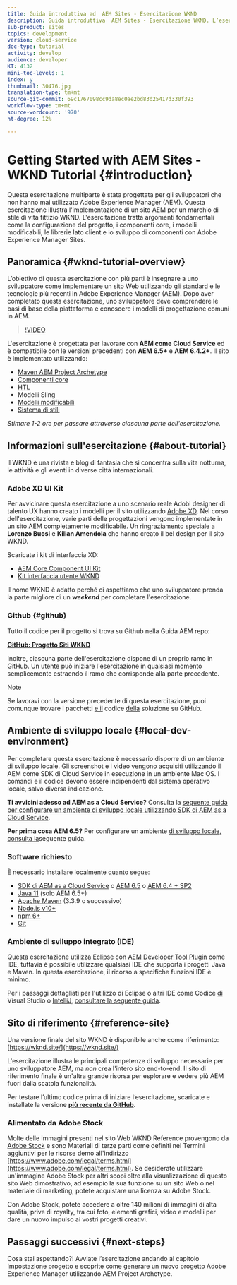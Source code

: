 ```yaml
---
title: Guida introduttiva ad  AEM Sites - Esercitazione WKND
description: Guida introduttiva  AEM Sites - Esercitazione WKND. L’esercitazione WKND è un’esercitazione con più parti progettata per gli sviluppatori che hanno familiarità con Adobe Experience Manager. L'esercitazione illustra l'implementazione di un sito AEM per un marchio di stile di vita fittizio, il WKND. L'esercitazione tratta argomenti fondamentali come la configurazione del progetto, gli archetipi del cielo, i componenti core, i modelli modificabili, le librerie client e lo sviluppo di componenti.
sub-product: sites
topics: development
version: cloud-service
doc-type: tutorial
activity: develop
audience: developer
KT: 4132
mini-toc-levels: 1
index: y
thumbnail: 30476.jpg
translation-type: tm+mt
source-git-commit: 69c1767098cc9da8ec0ae2bd83d25417d330f393
workflow-type: tm+mt
source-wordcount: '970'
ht-degree: 12%

---
```



# Getting Started with AEM Sites - WKND Tutorial {#introduction}

Questa esercitazione multiparte è stata progettata per gli sviluppatori che non hanno mai utilizzato Adobe Experience Manager (AEM). Questa esercitazione illustra l&#39;implementazione di un sito AEM per un marchio di stile di vita fittizio WKND. L&#39;esercitazione tratta argomenti fondamentali come la configurazione del progetto, i componenti core, i modelli modificabili, le librerie lato client e lo sviluppo di componenti con  Adobe Experience Manager Sites.

## Panoramica {#wknd-tutorial-overview}

L’obiettivo di questa esercitazione con più parti è insegnare a uno sviluppatore come implementare un sito Web utilizzando gli standard e le tecnologie più recenti in Adobe Experience Manager (AEM). Dopo aver completato questa esercitazione, uno sviluppatore deve comprendere le basi di base della piattaforma e conoscere i modelli di progettazione comuni in AEM.

>[!VIDEO](https://video.tv.adobe.com/v/30476?quality=12&learn=on)

L&#39;esercitazione è progettata per lavorare con **AEM come Cloud Service** ed è compatibile con le versioni precedenti con **AEM 6.5+** e **AEM 6.4.2+**. Il sito è implementato utilizzando:

* [Maven AEM Project Archetype](https://docs.adobe.com/content/help/it-IT/experience-manager-core-components/using/developing/archetype/overview.html)
* [Componenti core](https://docs.adobe.com/content/help/it-IT/experience-manager-core-components/using/introduction.html)
* [HTL](https://docs.adobe.com/content/help/en/experience-manager-htl/using/getting-started/getting-started.html)
* Modelli Sling
* [Modelli modificabili](https://docs.adobe.com/content/help/en/experience-manager-learn/sites/page-authoring/template-editor-feature-video-use.html)
* [Sistema di stili](https://docs.adobe.com/content/help/en/experience-manager-learn/sites/page-authoring/style-system-feature-video-use.html)

*Stimare 1-2 ore per passare attraverso ciascuna parte dell&#39;esercitazione.*

## Informazioni sull&#39;esercitazione {#about-tutorial}

Il WKND è una rivista e blog di fantasia che si concentra sulla vita notturna, le attività e gli eventi in diverse città internazionali.

###  Adobe XD UI Kit

Per avvicinare questa esercitazione a uno scenario reale  Adobi  designer di talento UX hanno creato i modelli per il sito utilizzando [Adobe XD](https://www.adobe.com/products/xd.html). Nel corso dell&#39;esercitazione, varie parti delle progettazioni vengono implementate in un sito AEM completamente modificabile. Un ringraziamento speciale a **Lorenzo Buosi** e **Kilian Amendola** che hanno creato il bel design per il sito WKND.

Scaricate i kit di interfaccia XD:

* [AEM Core Component UI Kit](assets/overview/AEM-CoreComponents-UI-Kit.xd)
* [Kit interfaccia utente WKND](https://github.com/adobe/aem-guides-wknd/releases/download/aem-guides-wknd-0.0.2/AEM_UI-kit-WKND.xd)

Il nome WKND è adatto perché ci aspettiamo che uno sviluppatore prenda la parte migliore di un ***weekend*** per completare l&#39;esercitazione.

### Github {#github}

Tutto il codice per il progetto si trova su Github nella Guida AEM repo:

**[GitHub: Progetto Siti WKND](https://github.com/adobe/aem-guides-wknd)**

Inoltre, ciascuna parte dell&#39;esercitazione dispone di un proprio ramo in GitHub. Un utente può iniziare l&#39;esercitazione in qualsiasi momento semplicemente estraendo il ramo che corrisponde alla parte precedente.

>[!NOTE]
>
> Se lavoravi con la versione precedente di questa esercitazione, puoi comunque trovare i pacchetti [e il](https://github.com/adobe/aem-guides-wknd/releases/tag/archetype-18.1) codice [della](https://github.com/adobe/aem-guides-wknd/tree/archetype-18.1) soluzione su GitHub.

## Ambiente di sviluppo locale {#local-dev-environment}

Per completare questa esercitazione è necessario disporre di un ambiente di sviluppo locale. Gli screenshot e i video vengono acquisiti utilizzando il AEM come SDK di Cloud Service in esecuzione in un ambiente Mac OS. I comandi e il codice devono essere indipendenti dal sistema operativo locale, salvo diversa indicazione.

**Ti avvicini adesso ad AEM as a Cloud Service?** Consulta la [seguente guida per configurare un ambiente di sviluppo locale utilizzando SDK di AEM as a Cloud Service](https://docs.adobe.com/content/help/en/experience-manager-learn/cloud-service/local-development-environment-set-up/overview.html).

**Per prima cosa AEM 6.5?** Per configurare un ambiente [di sviluppo locale, consulta la](https://docs.adobe.com/content/help/en/experience-manager-learn/foundation/development/set-up-a-local-aem-development-environment.html)seguente guida.

### Software richiesto

È necessario installare localmente quanto segue:

* [SDK di AEM as a Cloud Service](https://docs.adobe.com/content/help/en/experience-manager-learn/cloud-service/local-development-environment-set-up/aem-runtime.html#download-the-aem-as-a-cloud-service-sdk) o [AEM 6.5](https://helpx.adobe.com/experience-manager/6-5/sites/deploying/using/technical-requirements.html) o [AEM 6.4 + SP2](https://helpx.adobe.com/it/experience-manager/6-4/release-notes/sp-release-notes.html)
* [Java 11](https://downloads.experiencecloud.adobe.com/content/software-distribution/en/general.html) (solo AEM 6.5+)
* [Apache Maven](https://maven.apache.org/) (3.3.9 o successivo)
* [Node.js v10+](https://nodejs.org/it/)
* [npm 6+](https://www.npmjs.com/)
* [Git](https://git-scm.com/)

### Ambiente di sviluppo integrato (IDE)

Questa esercitazione utilizza [Eclipse](https://www.eclipse.org/) con [AEM Developer Tool Plugin](https://eclipse.adobe.com/aem/dev-tools/) come IDE, tuttavia è possibile utilizzare qualsiasi IDE che supporta i progetti Java e Maven. In questa esercitazione, il ricorso a specifiche funzioni IDE è minimo.

Per i passaggi dettagliati per l&#39;utilizzo di Eclipse o altri IDE come Codice [di](https://code.visualstudio.com/) Visual Studio o [IntelliJ](https://www.jetbrains.com/idea/), [consultare la seguente guida](https://docs.adobe.com/content/help/en/experience-manager-learn/foundation/development/set-up-a-local-aem-development-environment.html).

## Sito di riferimento {#reference-site}

Una versione finale del sito WKND è disponibile anche come riferimento: [https://wknd.site/](https://wknd.site/)

L&#39;esercitazione illustra le principali competenze di sviluppo necessarie per uno sviluppatore AEM, ma *non* crea l&#39;intero sito end-to-end. Il sito di riferimento finale è un&#39;altra grande risorsa per esplorare e vedere più AEM fuori dalla scatola funzionalità.

Per testare l’ultimo codice prima di iniziare l’esercitazione, scaricate e installate la versione **[più recente da GitHub](https://github.com/adobe/aem-guides-wknd/releases/latest)**.

### Alimentato da  Adobe Stock

Molte delle immagini presenti nel sito Web WKND Reference provengono da [Adobe Stock](https://stock.adobe.com/) e sono Materiali di terze parti come definiti nei Termini aggiuntivi per le risorse demo all&#39;indirizzo [https://www.adobe.com/legal/terms.html](https://www.adobe.com/legal/terms.html). Se desiderate utilizzare un&#39;immagine Adobe Stock  per altri scopi oltre alla visualizzazione di questo sito Web dimostrativo, ad esempio la sua funzione su un sito Web o nel materiale di marketing, potete acquistare una licenza su  Adobe Stock.

Con  Adobe Stock, potete accedere a oltre 140 milioni di immagini di alta qualità, prive di royalty, tra cui foto, elementi grafici, video e modelli per dare un nuovo impulso ai vostri progetti creativi.

## Passaggi successivi {#next-steps}

Cosa stai aspettando?! Avviate l’esercitazione andando al capitolo Impostazione [](project-setup.md) progetto e scoprite come generare un nuovo progetto Adobe Experience Manager utilizzando AEM Project Archetype.
